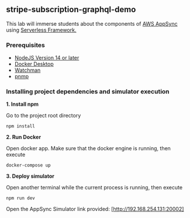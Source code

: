 ## stripe-subscription-graphql-demo

This lab will immerse students about the components of [AWS AppSync](https://aws.amazon.com/appsync/) using [Serverless Framework.](https://www.serverless.com/)

### Prerequisites

- [NodeJS Version 14 or later](https://nodejs.org/en/)
- [Docker Desktop](https://www.docker.com/products/docker-desktop)
- [Watchman](https://facebook.github.io/watchman/docs/install.html#buildinstall)
- [pnmp](https://pnpm.io/installation#using-npm)

### Installing project dependencies and simulator execution

**1. Install npm**

Go to the project root directory

    npm install

**2. Run Docker**

Open docker app. Make sure that the docker engine is running, then execute

    docker-compose up

**3. Deploy simulator**

Open another terminal while the current process is running, then execute

    npm run dev

Open the AppSync Simulator link provided: [http://192.168.254.131:20002]
